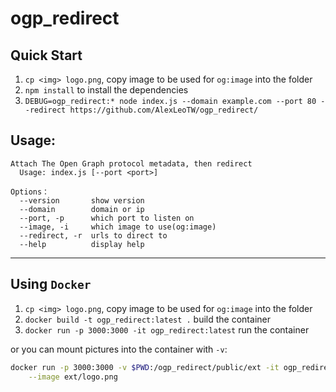 # ogp_redirect

## Quick Start

1. `cp <img> logo.png`, copy image to be used for `og:image` into the folder
2. `npm install` to install the dependencies
3. `DEBUG=ogp_redirect:* node index.js --domain example.com --port 80 --redirect https://github.com/AlexLeoTW/ogp_redirect/`

## Usage:

```
Attach The Open Graph protocol metadata, then redirect
  Usage: index.js [--port <port>]

Options：
  --version       show version
  --domain        domain or ip
  --port, -p      which port to listen on
  --image, -i     which image to use(og:image)
  --redirect, -r  urls to direct to
  --help          display help
```

--------------------------------------------------------------------------------

## Using `Docker`

1. `cp <img> logo.png`, copy image to be used for `og:image` into the folder
2. `docker build -t ogp_redirect:latest .` build the container
3. `docker run -p 3000:3000 -it ogp_redirect:latest` run the container

or you can mount pictures into the container with `-v`:

```sh
docker run -p 3000:3000 -v $PWD:/ogp_redirect/public/ext -it ogp_redirect:latest \
    --image ext/logo.png
```

